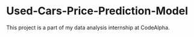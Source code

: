 # Used-Cars-Price-Prediction-Model
This project is a part of my data analysis internship at CodeAlpha.
